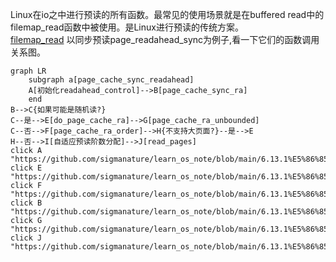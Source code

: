 Linux在io之中进行预读的所有函数。最常见的使用场景就是在buffered read中的filemap_read函数中被使用。是Linux进行预读的传统方案。<br>
[filemap_read](https://github.com/sigmanature/learn_os_note/tree/main/6.13.1%E5%86%85%E6%A0%B8%E6%96%87%E6%A1%A3%E6%B3%A8%E9%87%8A/mm/filemap.c)
以同步预读page_readahead_sync为例子,看一下它们的函数调用关系图。
```mermaid
graph LR
    subgraph a[page_cache_sync_readahead]
    A[初始化readahead_control]-->B[page_cache_sync_ra]
    end
B-->C{如果可能是随机读?}
C--是-->E[do_page_cache_ra]-->G[page_cache_ra_unbounded]
C--否-->F[page_cache_ra_order]-->H{不支持大页面?}--是-->E
H--否-->I[自适应预读阶数分配]-->J[read_pages]
click A "https://github.com/sigmanature/learn_os_note/blob/main/6.13.1%E5%86%85%E6%A0%B8%E6%96%87%E6%A1%A3%E6%B3%A8%E9%87%8A/include/linux/pagemap.h/readahead_control.md"
click E "https://github.com/sigmanature/learn_os_note/blob/main/6.13.1%E5%86%85%E6%A0%B8%E6%96%87%E6%A1%A3%E6%B3%A8%E9%87%8A/mm/readahead.c/readahead_funcs.md"
click F "https://github.com/sigmanature/learn_os_note/blob/main/6.13.1%E5%86%85%E6%A0%B8%E6%96%87%E6%A1%A3%E6%B3%A8%E9%87%8A/mm/readahead.c/page_cache_ra_order.md"
click B "https://github.com/sigmanature/learn_os_note/blob/main/6.13.1%E5%86%85%E6%A0%B8%E6%96%87%E6%A1%A3%E6%B3%A8%E9%87%8A/mm/readahead.c/readahead_funcs.md"
click G "https://github.com/sigmanature/learn_os_note/blob/main/6.13.1%E5%86%85%E6%A0%B8%E6%96%87%E6%A1%A3%E6%B3%A8%E9%87%8A/mm/readahead.c/readahead_funcs.md"
click J "https://github.com/sigmanature/learn_os_note/blob/main/6.13.1%E5%86%85%E6%A0%B8%E6%96%87%E6%A1%A3%E6%B3%A8%E9%87%8A/mm/readahead.c/read_pages.md"
```